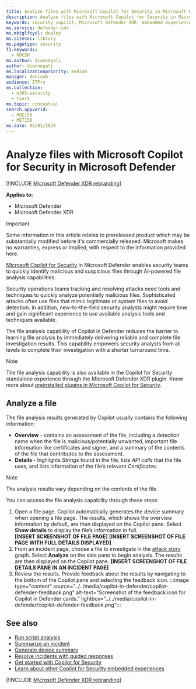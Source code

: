 ```yaml
---
title: Analyze files with Microsoft Copilot for Security in Microsoft Defender
description: Analyze files with Microsoft Copilot for Security in Microsoft Defender.
keywords: security copilot, Microsoft Defender XDR, embedded experience, m365, incident response, file information, generate file info, run file analysis, analyze files, Microsoft Copilot for Security, Microsoft Defender, Copilot in Defender
ms.service: defender-xdr
ms.mktglfcycl: deploy
ms.sitesec: library
ms.pagetype: security
f1.keywords:
  - NOCSH
ms.author: diannegali
author: diannegali
ms.localizationpriority: medium
manager: deniseb
audience: ITPro
ms.collection:
  - m365-security
  - tier1
ms.topic: conceptual
search.appverid:
  - MOE150
  - MET150
ms.date: 03/01/2024
---
```


# Analyze files with Microsoft Copilot for Security in Microsoft Defender

[!INCLUDE [Microsoft Defender XDR rebranding](../includes/microsoft-defender.md)]

**Applies to:**

- Microsoft Defender
- Microsoft Defender XDR

> [!IMPORTANT]
> Some information in this article relates to prereleased product which may be substantially modified before it's commercially released. Microsoft makes no warranties, express or implied, with respect to the information provided here.

[Microsoft Copilot for Security](/security-copilot/microsoft-security-copilot) in Microsoft Defender enables security teams to quickly identify malicious and suspicious files through AI-powered file analysis capabilities.

Security operations teams tracking and resolving attacks need tools and techniques to quickly analyze potentially malicious files. Sophisticated attacks often use files that mimic legitimate or system files to avoid detection. In addition, new-to-the-field security analysts might require time and gain significant experience to use available analysis tools and techniques available.

The file analysis capability of Copilot in Defender reduces the barrier to learning file analysis by immediately delivering reliable and complete file investigation results. This capability empowers security analysts from all levels to complete their investigation with a shorter turnaround time.

> [!NOTE]
> The file analysis capability is also available in the Copilot for Security standalone experience through the Microsoft Defender XDR plugin. Know more about [preinstalled plugins in Microsoft Copilot for Security](/security-copilot/manage-plugins#preinstalled-plugins).

## Analyze a file

The file analysis results generated by Copilot usually contains the following information:

- **Overview** - contains an assessment of the file, including a detection name when the file is malicious/potentially unwanted, important file information like certificates and signer, and a summary of the contents of the file that contributes to the assessment.
- **Details** - highlights *Strings* found in the file, lists *API calls* that the file uses, and lists information of the file’s relevant *Certificates*.

> [!NOTE]
> The analysis results vary depending on the contents of the file.

You can access the file analysis capability through these steps:

1. Open a file page. Copilot automatically generates the device summary when opening a file page. The results, which shows the overview information by default, are then displayed on the Copilot pane. Select **Show details** to display the file’s information in full.  
  **[INSERT SCREENSHOT OF FILE PAGE]**
  **[INSERT SCREENSHOT OF FILE PAGE WITH FULL DETAILS DISPLAYED]**
2. From an incident page, choose a file to investigate in the [attack story](investigate-incidents.md#attack-story) graph. Select **Analyze** on the side pane to begin analysis. The results are then displayed on the Copilot pane.
  **[INSERT SCREENSHOT OF FILE DETAILS PANE IN AN INCIDENT PAGE]**
3. Review the results. Provide feedback about the results by navigating to the bottom of the Copilot pane and selecting the feedback icon.
  :::image type="content" source="../../media/copilot-in-defender/copilot-defender-feedback.png" alt-text="Screenshot of the feedback icon for Copilot in Defender cards." lightbox="../../media/copilot-in-defender/copilot-defender-feedback.png":::

## See also

- [Run script analysis](security-copilot-m365d-script-analysis.md)
- [Summarize an incident](security-copilot-m365d-incident-summary.md)
- [Generate device summary](copilot-in-defender-device-summary.md)
- [Resolve incidents with guided responses](security-copilot-m365d-guided-response.md)
- [Get started with Copilot for Security](/security-copilot/get-started-security-copilot)
- [Learn about other Copilot for Security embedded experiences](/security-copilot/experiences-security-copilot)

[!INCLUDE [Microsoft Defender XDR rebranding](../../includes/defender-m3d-techcommunity.md)]
